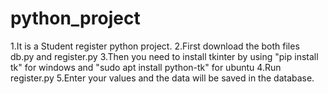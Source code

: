 # python_project
1.It is a Student register python project.
2.First download the both files db.py and register.py
3.Then you need to install tkinter by using "pip install tk" for windows and "sudo apt install python-tk" for ubuntu
4.Run register.py
5.Enter your values and the data will be saved in the database. 
